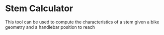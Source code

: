# Stem Calculator
This tool can be used to compute the characteristics of a stem given a bike geometry and a handlebar position to reach
